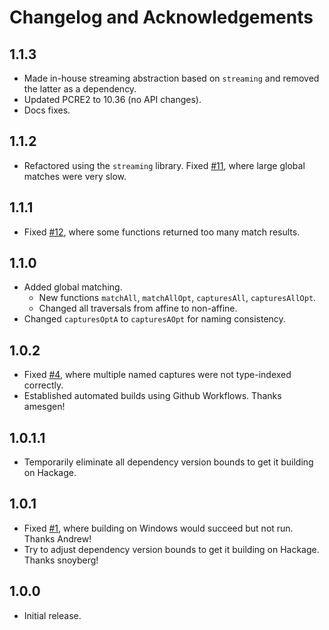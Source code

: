 # Changelog and Acknowledgements

## 1.1.3
* Made in-house streaming abstraction based on `streaming` and removed the
  latter as a dependency.
* Updated PCRE2 to 10.36 (no API changes).
* Docs fixes.

## 1.1.2
* Refactored using the `streaming` library.  Fixed
  [#11](https://github.com/sjshuck/pcre2/11), where large global matches were
  very slow.

## 1.1.1
* Fixed [#12](https://github.com/sjshuck/pcre2/4), where some functions returned
  too many match results.

## 1.1.0
* Added global matching.
    * New functions `matchAll`, `matchAllOpt`, `capturesAll`, `capturesAllOpt`.
    * Changed all traversals from affine to non-affine.
* Changed `capturesOptA` to `capturesAOpt` for naming consistency.

## 1.0.2
* Fixed [#4](https://github.com/sjshuck/pcre2/4), where multiple named captures
  were not type-indexed correctly.
* Established automated builds using Github Workflows.  Thanks amesgen!

## 1.0.1.1
* Temporarily eliminate all dependency version bounds to get it building on
  Hackage.

## 1.0.1
* Fixed [#1](https://github.com/sjshuck/pcre2/1), where building on Windows
  would succeed but not run.  Thanks Andrew!
* Try to adjust dependency version bounds to get it building on Hackage.  Thanks
  snoyberg!

## 1.0.0
* Initial release.
